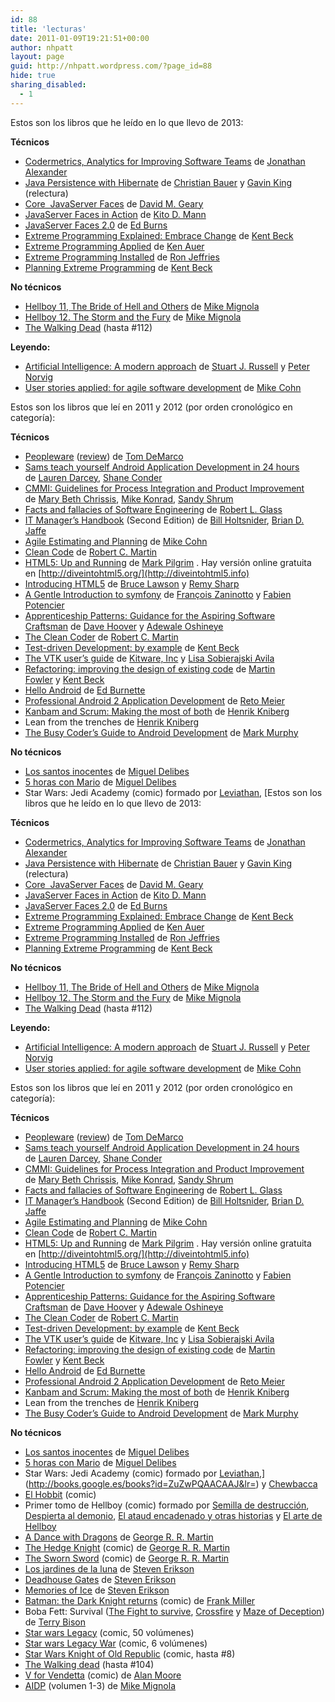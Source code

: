 ```yaml
---
id: 88
title: 'lecturas'
date: 2011-01-09T19:21:51+00:00
author: nhpatt
layout: page
guid: http://nhpatt.wordpress.com/?page_id=88
hide: true
sharing_disabled:
  - 1
---
```

Estos son los libros que he leído en lo que llevo de 2013:

**Técnicos**

  * [Codermetrics, Analytics for Improving Software Teams](http://books.google.es/books?id=IhDDqGkld6IC&printsec=frontcover&hl=es&sa=X&ei=KlLjULDlMYaM0AWa9IDYBQ&redir_esc=y#v=onepage&q&f=false) de [Jonathan Alexander](https://www.google.fr/search?q=inauthor:%22Jonathan+Alexander%22&btnG=Buscar+libros&tbm=bks&tbo=1&hl=es&gws_rd=cr&ei=T1R_VO6hKo7raOzTgaAO)
  * [Java Persistence with Hibernate](http://books.google.es/books?id=EWVnnAEACAAJ) de [Christian Bauer](https://www.google.es/search?tbo=p&tbm=bks&q=inauthor:%22Christian+Bauer%22) y [Gavin King](https://www.google.es/search?tbo=p&tbm=bks&q=inauthor:%22Gavin+King%22) (relectura)
  * [Core  JavaServer Faces](http://books.google.es/books?id=Ir4cPwAACAAJ) de [David M. Geary](https://www.google.es/search?tbo=p&tbm=bks&q=inauthor:%22David+M.+Geary%22)
  * [JavaServer Faces in Action](http://books.google.es/books?id=eRTVm0W2LKwC) de [Kito D. Mann](https://www.google.es/search?tbo=p&tbm=bks&q=inauthor:%22Kito+D.+Mann%22)
  * [JavaServer Faces 2.0](http://books.google.es/books?id=aNRq-8GlRYQC) de [Ed Burns](https://www.google.es/search?tbo=p&tbm=bks&q=inauthor:%22Ed+Burns%22)
  * [Extreme Programming Explained: Embrace Change](http://books.google.es/books?id=G8EL4H4vf7UC) de [Kent Beck](https://www.google.es/search?tbo=p&tbm=bks&q=inauthor:%22Kent+Beck%22)
  * [Extreme Programming Applied](http://books.google.es/books?id=JHtxQgAACAAJ) de [Ken Auer](https://www.google.es/search?tbo=p&tbm=bks&q=inauthor:%22Ken+Auer%22)
  * [Extreme Programming Installed](http://books.google.es/books?id=l4zO3OWkdIsC) de [Ron Jeffries](https://www.google.es/search?tbo=p&tbm=bks&q=inauthor:%22Ron+Jeffries%22)
  * [Planning Extreme Programming](http://books.google.es/books?id=u13hVoYVZa8C) de [Kent Beck](https://www.google.es/search?tbo=p&tbm=bks&q=inauthor:%22Kent+Beck%22)

**No técnicos**

  * <span style="line-height: 13px;"><a href="http://books.google.es/books?id=7IGjuAAACAAJ&dq=The+Bride+of+Hell+and+Others&hl=es&sa=X&ei=P9L6UNiKA4zCswa47IHQDA&ved=0CC8Q6AEwAA">Hellboy 11, The Bride of Hell and Others</a> de <a href="https://www.google.es/search?hl=es&tbo=p&tbm=bks&q=inauthor:%22Mike+Mignola%22">Mike Mignola</a></span><span style="line-height: 13px;"><span style="line-height: 13px;"><br /> </span></span>
  * [Hellboy 12. The Storm and the Fury](http://books.google.es/books?id=wuj2ygAACAAJ&dq=Hellboy:+The+Storm+and+the+Fury&hl=es&sa=X&ei=lNL6UJWGCsXYtAark4DgCw&ved=0CDIQ6AEwAA) de [Mike Mignola](https://www.google.es/search?hl=es&tbo=p&tbm=bks&q=inauthor:%22Mike+Mignola%22)
  * [The Walking Dead](https://www.google.fr/search?q=walking+dead&gws_rd=cr&ei=U1R_VJqDJZbVaoe9gugB) (hasta #112)

**Leyendo:**

  * [Artificial Intelligence: A modern approach](http://books.google.es/books?id=8jZBksh-bUMC) de [Stuart J. Russell](http://www.google.es/search?tbo=p&tbm=bks&q=+inauthor:%22Stuart+J.+Russell%22) y [Peter Norvig](http://www.google.es/search?tbo=p&tbm=bks&q=+inauthor:%22Peter+Norvig%22)
  * [User stories applied: for agile software development](http://books.google.fr/books?id=DHZP_YL3FxYC&hl=es&redir_esc=y) de [Mike Cohn](http://www.google.es/search?tbo=p&tbm=bks&q=+inauthor:%22Mike+Cohn%22)

Estos son los libros que leí en 2011 y 2012 (por orden cronológico en categoría):

**Técnicos**

  * [Peopleware](http://books.google.es/books?id=eA9PAAAAMAAJ&lr=) ([review](http://nhpatt.wordpress.com/2011/01/25/review-de-peopleware/)) de [Tom DeMarco](http://www.google.es/search?tbs=bks:1&tbo=p&q=+inauthor:%22Tom+DeMarco%22)
  * [Sams teach yourself Android Application Development in 24 hours](http://books.google.es/books?id=ZD4uzpB-Fl0C) de [Lauren Darcey](http://www.google.es/search?tbs=bks:1&tbo=p&q=+inauthor:%22Lauren+Darcey%22), [Shane Conder](http://www.google.es/search?tbs=bks:1&tbo=p&q=+inauthor:%22Shane+Conder%22)
  * [CMMI: Guidelines for Process Integration and Product Improvement](http://books.google.es/books?id=EUZsqueGeXoC&lr=) de [Mary Beth Chrissis](http://www.google.es/search?tbs=bks:1&tbo=p&q=+inauthor:%22Mary+Beth+Chrissis%22), [Mike Konrad](http://www.google.es/search?tbs=bks:1&tbo=p&q=+inauthor:%22Mike+Konrad%22), [Sandy Shrum](http://www.google.es/search?tbs=bks:1&tbo=p&q=+inauthor:%22Sandy+Shrum%22)
  * [Facts and fallacies of Software Engineering](http://books.google.es/books?id=3Ntz-UJzZN0C&printsec=frontcover&dq=facts+fallacies&hl=es&ei=21MtTeOiNsOU4AaCm62SCw&sa=X&oi=book_result&ct=result&resnum=1&ved=0CCYQ6AEwAA#v=onepage&q&f=false) de [Robert L. Glass](http://www.google.es/search?hl=es&sa=G&tbo=1&tbs=bks:1&q=inauthor:%22Robert+L.+Glass%22&ei=21MtTeOiNsOU4AaCm62SCw&ved=0CCcQ9Ag)
  * [IT Manager&#8217;s Handbook](http://books.google.es/books?id=OeQD_QPOYY4C&printsec=frontcover&dq=it+manager+handbook&hl=es&ei=MOE3Tc-uDdL-4AaGg4DOCg&sa=X&oi=book_result&ct=result&resnum=1&ved=0CCsQ6AEwAA#v=onepage&q=it%20manager%20handbook&f=false) (Second Edition) de [Bill Holtsnider](http://www.google.es/search?tbs=bks:1&tbo=p&q=+inauthor:%22Bill+Holtsnider%22), [Brian D. Jaffe](http://www.google.es/search?tbs=bks:1&tbo=p&q=+inauthor:%22Brian+D.+Jaffe%22)
  * [Agile Estimating and Planning](http://books.google.es/books?id=BuFWHffRJssC) de [Mike Cohn](http://www.google.es/search?tbo=p&tbm=bks&q=+inauthor:%22Mike+Cohn%22)
  * [Clean Code](http://books.google.es/books?id=dwSfGQAACAAJ&dq=clean+code&hl=es&ei=6rRHTdKWIMbG4gaf8uihBQ&sa=X&oi=book_result&ct=result&resnum=1&ved=0CCoQ6AEwAA) de [Robert C. Martin](http://www.google.es/search?tbo=p&tbm=bks&q=+inauthor:%22Robert+C.+Martin%22)
  * [HTML5: Up and Running](http://books.google.fr/books?id=Mk3sW0on7OAC&hl=es&redir_esc=y) de [Mark Pilgrim](https://www.google.fr/search?hl=es&tbo=p&tbm=bks&q=+inauthor:%22Mark+Pilgrim%22&gws_rd=cr&ei=aVR_VPTWHYbraITLgYAH) . Hay versión online gratuita en [http://diveintohtml5.org/](http://diveintohtml5.info)
  * [Introducing HTML5](http://books.google.es/books?id=a8HQCk4pbQkC) de [Bruce Lawson](http://www.google.es/search?hl=es&sa=N&rls=com.microsoft:es&tbm=bks&q=inauthor:%22Bruce+Lawson%22&ei=dhWkTYuPEsiu8QP209y5Dw&ved=0CCoQ9Ag) y [Remy Sharp](http://www.google.es/search?hl=es&sa=N&rls=com.microsoft:es&tbm=bks&q=inauthor:%22Remy+Sharp%22&ei=dhWkTYuPEsiu8QP209y5Dw&ved=0CCsQ9Ag)
  * [A Gentle Introduction to symfony](http://books.google.es/books?id=2eS5oTEYk8QC) de [François Zaninotto](http://www.google.es/search?tbo=p&tbm=bks&q=+inauthor:%22Fran%C3%A7ois+Zaninotto%22) y [Fabien Potencier](http://www.google.es/search?tbo=p&tbm=bks&q=+inauthor:%22Fabien+Potencier%22)
  * [Apprenticeship Patterns: Guidance for the Aspiring Software Craftsman](http://books.google.fr/books?vid=ISBN0596518382&redir_esc=y) de [Dave Hoover](https://www.google.fr/search?hl=es&tbo=p&tbm=bks&q=inauthor:%22Dave+Hoover%22&gws_rd=cr&ei=7WJ_VMuxDILKaOvOgrAM) y [Adewale Oshineye](https://www.google.fr/search?hl=es&tbo=p&tbm=bks&q=inauthor:%22Adewale+Oshineye%22&gws_rd=cr&ei=AGN_VLyEGMTXaoudgcAP)
  * [The Clean Coder](http://books.google.es/books?id=ik0qCTVzl44C) de [Robert C. Martin](http://www.google.es/search?tbo=p&tbm=bks&q=+inauthor:%22Robert+C.+Martin%22)
  * [Test-driven Development: by example](http://books.google.fr/books?id=gFgnde_vwMAC&redir_esc=y) de [Kent Beck](https://www.google.fr/search?tbo=p&tbm=bks&q=inauthor:%22Kent+Beck%22&gws_rd=cr&ei=3mJ_VMazL4TraIX8gPAH)
  * [The VTK user&#8217;s guide](http://books.google.fr/books?id=6IxSewAACAAJ&dq=vtk&hl=es&ei=E7oxTqKFC8nGtAbTofjoBg&sa=X&oi=book_result&ct=result&redir_esc=y) de [Kitware, Inc](https://www.google.fr/search?hl=es&tbo=p&tbm=bks&q=inauthor:%22Kitware,+Inc%22&gws_rd=cr&ei=-GJ_VLSYMtHmarXOgPAP) y [Lisa Sobierajski Avila](https://www.google.fr/search?hl=es&tbo=p&tbm=bks&q=inauthor:%22Lisa+Sobierajski+Avila%22&gws_rd=cr&ei=AmN_VKfYIJLsaPyrgqAO)
  * [Refactoring: improving the design of existing code](http://books.google.fr/books/about/Refactoring.html?id=1MsETFPD3I0C&redir_esc=y) de [Martin Fowler](https://www.google.fr/search?hl=es&tbo=p&tbm=bks&q=inauthor:%22Martin+Fowler%22&gws_rd=cr&ei=_yp_VKHtOMWracL9gqgJ) y [Kent Beck](https://www.google.fr/search?hl=es&tbo=p&tbm=bks&q=inauthor:%22Kent+Beck%22&gws_rd=cr&ei=tkB_VJLMNYKBabKpgdgJ)
  * [Hello Android](http://books.google.fr/books/about/Hello_Android.html?id=cPZbRQAACAAJ&redir_esc=y) de [Ed Burnette](https://www.google.fr/search?hl=es&tbo=p&tbm=bks&q=inauthor:%22Ed+Burnette%22&gws_rd=cr&ei=B2N_VMCNGo7varjXgOgC)
  * [Professional Android 2 Application Development](http://books.google.fr/books?id=ZthJlG4o-2wC&printsec=frontcover&dq=professional+android&hl=es&ei=-zN2TuGzMsrc4QSzq52cDQ&sa=X&oi=book_result&ct=result&redir_esc=y) de [Reto Meier](https://www.google.fr/search?hl=es&tbo=p&tbm=bks&q=inauthor:%22Reto+Meier%22&gws_rd=cr&ei=9GJ_VJCmG8bfaN_rgYgH)
  * [Kanbam and Scrum: Making the most of both](http://books.google.fr/books?id=XBHRRwAACAAJ&dq=inauthor:%22Henrik+Kniberg%22&hl=es&ei=Rd5vTouwBNPS4QSC7oC4CQ&sa=X&oi=book_result&ct=result&redir_esc=y) de [Henrik Kniberg](https://www.google.fr/search?tbm=bks&tbo=1&hl=es&q=scrum+from+the+trenches&btnG=&gws_rd=cr&ei=4mJ_VP6_M8XKaNLmguAL)
  * Lean from the trenches de [Henrik Kniberg](https://www.google.fr/search?tbm=bks&tbo=1&hl=es&q=scrum+from+the+trenches&btnG=&gws_rd=cr&ei=4mJ_VP6_M8XKaNLmguAL)
  * [The Busy Coder&#8217;s Guide to Android Development](http://books.google.es/books?id=lrf4xxsgmd8C&printsec=frontcover#v=onepage&q&f=false) de [Mark Murphy](https://www.google.es/search?tbm=bks&hl=en&q=Mark+L.+Murphy&btnG=#hl=en&safe=off&sa=G&tbm=bks&tbm=bks&q=inauthor:%22MR+Mark+L+Murphy%22&ei=axmBUMm2EdKRhQf7zoCAAg&ved=0CDAQ9AgwAA&bav=on.2,or.r_gc.r_pw.r_cp.r_qf.&fp=b07a74e8b5647efb&bpcl=35466521&biw=1920&bih=989)

**No técnicos**

  * [Los santos inocentes](http://books.google.es/books?id=yb5ibOY_bmkC&printsec=frontcover&dq=inauthor:%22Miguel+Delibes%22&hl=es&ei=RfspTZbZFoqV8QP0pqW8Ag&sa=X&oi=book_result&ct=result&resnum=5&ved=0CDoQ6AEwBA#v=onepage&q&f=false) de [Miguel Delibes](http://www.google.es/search?tbs=bks:1&tbo=p&q=+inauthor:%22Miguel+Delibes%22)
  * [5 horas con Mario](http://books.google.es/books?id=PZFdAAAAMAAJ&lr=) de [Miguel Delibes](http://www.google.es/search?tbs=bks:1&tbo=p&q=+inauthor:%22Miguel+Delibes%22)
  * Star Wars: Jedi Academy (comic) formado por [Leviathan](http://books.google.es/books?id=7ogBAAAACAAJ&lr=), [Estos son los libros que he leído en lo que llevo de 2013:

**Técnicos**

  * [Codermetrics, Analytics for Improving Software Teams](http://books.google.es/books?id=IhDDqGkld6IC&printsec=frontcover&hl=es&sa=X&ei=KlLjULDlMYaM0AWa9IDYBQ&redir_esc=y#v=onepage&q&f=false) de [Jonathan Alexander](https://www.google.fr/search?q=inauthor:%22Jonathan+Alexander%22&btnG=Buscar+libros&tbm=bks&tbo=1&hl=es&gws_rd=cr&ei=T1R_VO6hKo7raOzTgaAO)
  * [Java Persistence with Hibernate](http://books.google.es/books?id=EWVnnAEACAAJ) de [Christian Bauer](https://www.google.es/search?tbo=p&tbm=bks&q=inauthor:%22Christian+Bauer%22) y [Gavin King](https://www.google.es/search?tbo=p&tbm=bks&q=inauthor:%22Gavin+King%22) (relectura)
  * [Core  JavaServer Faces](http://books.google.es/books?id=Ir4cPwAACAAJ) de [David M. Geary](https://www.google.es/search?tbo=p&tbm=bks&q=inauthor:%22David+M.+Geary%22)
  * [JavaServer Faces in Action](http://books.google.es/books?id=eRTVm0W2LKwC) de [Kito D. Mann](https://www.google.es/search?tbo=p&tbm=bks&q=inauthor:%22Kito+D.+Mann%22)
  * [JavaServer Faces 2.0](http://books.google.es/books?id=aNRq-8GlRYQC) de [Ed Burns](https://www.google.es/search?tbo=p&tbm=bks&q=inauthor:%22Ed+Burns%22)
  * [Extreme Programming Explained: Embrace Change](http://books.google.es/books?id=G8EL4H4vf7UC) de [Kent Beck](https://www.google.es/search?tbo=p&tbm=bks&q=inauthor:%22Kent+Beck%22)
  * [Extreme Programming Applied](http://books.google.es/books?id=JHtxQgAACAAJ) de [Ken Auer](https://www.google.es/search?tbo=p&tbm=bks&q=inauthor:%22Ken+Auer%22)
  * [Extreme Programming Installed](http://books.google.es/books?id=l4zO3OWkdIsC) de [Ron Jeffries](https://www.google.es/search?tbo=p&tbm=bks&q=inauthor:%22Ron+Jeffries%22)
  * [Planning Extreme Programming](http://books.google.es/books?id=u13hVoYVZa8C) de [Kent Beck](https://www.google.es/search?tbo=p&tbm=bks&q=inauthor:%22Kent+Beck%22)

**No técnicos**

  * <span style="line-height: 13px;"><a href="http://books.google.es/books?id=7IGjuAAACAAJ&dq=The+Bride+of+Hell+and+Others&hl=es&sa=X&ei=P9L6UNiKA4zCswa47IHQDA&ved=0CC8Q6AEwAA">Hellboy 11, The Bride of Hell and Others</a> de <a href="https://www.google.es/search?hl=es&tbo=p&tbm=bks&q=inauthor:%22Mike+Mignola%22">Mike Mignola</a></span><span style="line-height: 13px;"><span style="line-height: 13px;"><br /> </span></span>
  * [Hellboy 12. The Storm and the Fury](http://books.google.es/books?id=wuj2ygAACAAJ&dq=Hellboy:+The+Storm+and+the+Fury&hl=es&sa=X&ei=lNL6UJWGCsXYtAark4DgCw&ved=0CDIQ6AEwAA) de [Mike Mignola](https://www.google.es/search?hl=es&tbo=p&tbm=bks&q=inauthor:%22Mike+Mignola%22)
  * [The Walking Dead](https://www.google.fr/search?q=walking+dead&gws_rd=cr&ei=U1R_VJqDJZbVaoe9gugB) (hasta #112)

**Leyendo:**

  * [Artificial Intelligence: A modern approach](http://books.google.es/books?id=8jZBksh-bUMC) de [Stuart J. Russell](http://www.google.es/search?tbo=p&tbm=bks&q=+inauthor:%22Stuart+J.+Russell%22) y [Peter Norvig](http://www.google.es/search?tbo=p&tbm=bks&q=+inauthor:%22Peter+Norvig%22)
  * [User stories applied: for agile software development](http://books.google.fr/books?id=DHZP_YL3FxYC&hl=es&redir_esc=y) de [Mike Cohn](http://www.google.es/search?tbo=p&tbm=bks&q=+inauthor:%22Mike+Cohn%22)

Estos son los libros que leí en 2011 y 2012 (por orden cronológico en categoría):

**Técnicos**

  * [Peopleware](http://books.google.es/books?id=eA9PAAAAMAAJ&lr=) ([review](http://nhpatt.wordpress.com/2011/01/25/review-de-peopleware/)) de [Tom DeMarco](http://www.google.es/search?tbs=bks:1&tbo=p&q=+inauthor:%22Tom+DeMarco%22)
  * [Sams teach yourself Android Application Development in 24 hours](http://books.google.es/books?id=ZD4uzpB-Fl0C) de [Lauren Darcey](http://www.google.es/search?tbs=bks:1&tbo=p&q=+inauthor:%22Lauren+Darcey%22), [Shane Conder](http://www.google.es/search?tbs=bks:1&tbo=p&q=+inauthor:%22Shane+Conder%22)
  * [CMMI: Guidelines for Process Integration and Product Improvement](http://books.google.es/books?id=EUZsqueGeXoC&lr=) de [Mary Beth Chrissis](http://www.google.es/search?tbs=bks:1&tbo=p&q=+inauthor:%22Mary+Beth+Chrissis%22), [Mike Konrad](http://www.google.es/search?tbs=bks:1&tbo=p&q=+inauthor:%22Mike+Konrad%22), [Sandy Shrum](http://www.google.es/search?tbs=bks:1&tbo=p&q=+inauthor:%22Sandy+Shrum%22)
  * [Facts and fallacies of Software Engineering](http://books.google.es/books?id=3Ntz-UJzZN0C&printsec=frontcover&dq=facts+fallacies&hl=es&ei=21MtTeOiNsOU4AaCm62SCw&sa=X&oi=book_result&ct=result&resnum=1&ved=0CCYQ6AEwAA#v=onepage&q&f=false) de [Robert L. Glass](http://www.google.es/search?hl=es&sa=G&tbo=1&tbs=bks:1&q=inauthor:%22Robert+L.+Glass%22&ei=21MtTeOiNsOU4AaCm62SCw&ved=0CCcQ9Ag)
  * [IT Manager&#8217;s Handbook](http://books.google.es/books?id=OeQD_QPOYY4C&printsec=frontcover&dq=it+manager+handbook&hl=es&ei=MOE3Tc-uDdL-4AaGg4DOCg&sa=X&oi=book_result&ct=result&resnum=1&ved=0CCsQ6AEwAA#v=onepage&q=it%20manager%20handbook&f=false) (Second Edition) de [Bill Holtsnider](http://www.google.es/search?tbs=bks:1&tbo=p&q=+inauthor:%22Bill+Holtsnider%22), [Brian D. Jaffe](http://www.google.es/search?tbs=bks:1&tbo=p&q=+inauthor:%22Brian+D.+Jaffe%22)
  * [Agile Estimating and Planning](http://books.google.es/books?id=BuFWHffRJssC) de [Mike Cohn](http://www.google.es/search?tbo=p&tbm=bks&q=+inauthor:%22Mike+Cohn%22)
  * [Clean Code](http://books.google.es/books?id=dwSfGQAACAAJ&dq=clean+code&hl=es&ei=6rRHTdKWIMbG4gaf8uihBQ&sa=X&oi=book_result&ct=result&resnum=1&ved=0CCoQ6AEwAA) de [Robert C. Martin](http://www.google.es/search?tbo=p&tbm=bks&q=+inauthor:%22Robert+C.+Martin%22)
  * [HTML5: Up and Running](http://books.google.fr/books?id=Mk3sW0on7OAC&hl=es&redir_esc=y) de [Mark Pilgrim](https://www.google.fr/search?hl=es&tbo=p&tbm=bks&q=+inauthor:%22Mark+Pilgrim%22&gws_rd=cr&ei=aVR_VPTWHYbraITLgYAH) . Hay versión online gratuita en [http://diveintohtml5.org/](http://diveintohtml5.info)
  * [Introducing HTML5](http://books.google.es/books?id=a8HQCk4pbQkC) de [Bruce Lawson](http://www.google.es/search?hl=es&sa=N&rls=com.microsoft:es&tbm=bks&q=inauthor:%22Bruce+Lawson%22&ei=dhWkTYuPEsiu8QP209y5Dw&ved=0CCoQ9Ag) y [Remy Sharp](http://www.google.es/search?hl=es&sa=N&rls=com.microsoft:es&tbm=bks&q=inauthor:%22Remy+Sharp%22&ei=dhWkTYuPEsiu8QP209y5Dw&ved=0CCsQ9Ag)
  * [A Gentle Introduction to symfony](http://books.google.es/books?id=2eS5oTEYk8QC) de [François Zaninotto](http://www.google.es/search?tbo=p&tbm=bks&q=+inauthor:%22Fran%C3%A7ois+Zaninotto%22) y [Fabien Potencier](http://www.google.es/search?tbo=p&tbm=bks&q=+inauthor:%22Fabien+Potencier%22)
  * [Apprenticeship Patterns: Guidance for the Aspiring Software Craftsman](http://books.google.fr/books?vid=ISBN0596518382&redir_esc=y) de [Dave Hoover](https://www.google.fr/search?hl=es&tbo=p&tbm=bks&q=inauthor:%22Dave+Hoover%22&gws_rd=cr&ei=7WJ_VMuxDILKaOvOgrAM) y [Adewale Oshineye](https://www.google.fr/search?hl=es&tbo=p&tbm=bks&q=inauthor:%22Adewale+Oshineye%22&gws_rd=cr&ei=AGN_VLyEGMTXaoudgcAP)
  * [The Clean Coder](http://books.google.es/books?id=ik0qCTVzl44C) de [Robert C. Martin](http://www.google.es/search?tbo=p&tbm=bks&q=+inauthor:%22Robert+C.+Martin%22)
  * [Test-driven Development: by example](http://books.google.fr/books?id=gFgnde_vwMAC&redir_esc=y) de [Kent Beck](https://www.google.fr/search?tbo=p&tbm=bks&q=inauthor:%22Kent+Beck%22&gws_rd=cr&ei=3mJ_VMazL4TraIX8gPAH)
  * [The VTK user&#8217;s guide](http://books.google.fr/books?id=6IxSewAACAAJ&dq=vtk&hl=es&ei=E7oxTqKFC8nGtAbTofjoBg&sa=X&oi=book_result&ct=result&redir_esc=y) de [Kitware, Inc](https://www.google.fr/search?hl=es&tbo=p&tbm=bks&q=inauthor:%22Kitware,+Inc%22&gws_rd=cr&ei=-GJ_VLSYMtHmarXOgPAP) y [Lisa Sobierajski Avila](https://www.google.fr/search?hl=es&tbo=p&tbm=bks&q=inauthor:%22Lisa+Sobierajski+Avila%22&gws_rd=cr&ei=AmN_VKfYIJLsaPyrgqAO)
  * [Refactoring: improving the design of existing code](http://books.google.fr/books/about/Refactoring.html?id=1MsETFPD3I0C&redir_esc=y) de [Martin Fowler](https://www.google.fr/search?hl=es&tbo=p&tbm=bks&q=inauthor:%22Martin+Fowler%22&gws_rd=cr&ei=_yp_VKHtOMWracL9gqgJ) y [Kent Beck](https://www.google.fr/search?hl=es&tbo=p&tbm=bks&q=inauthor:%22Kent+Beck%22&gws_rd=cr&ei=tkB_VJLMNYKBabKpgdgJ)
  * [Hello Android](http://books.google.fr/books/about/Hello_Android.html?id=cPZbRQAACAAJ&redir_esc=y) de [Ed Burnette](https://www.google.fr/search?hl=es&tbo=p&tbm=bks&q=inauthor:%22Ed+Burnette%22&gws_rd=cr&ei=B2N_VMCNGo7varjXgOgC)
  * [Professional Android 2 Application Development](http://books.google.fr/books?id=ZthJlG4o-2wC&printsec=frontcover&dq=professional+android&hl=es&ei=-zN2TuGzMsrc4QSzq52cDQ&sa=X&oi=book_result&ct=result&redir_esc=y) de [Reto Meier](https://www.google.fr/search?hl=es&tbo=p&tbm=bks&q=inauthor:%22Reto+Meier%22&gws_rd=cr&ei=9GJ_VJCmG8bfaN_rgYgH)
  * [Kanbam and Scrum: Making the most of both](http://books.google.fr/books?id=XBHRRwAACAAJ&dq=inauthor:%22Henrik+Kniberg%22&hl=es&ei=Rd5vTouwBNPS4QSC7oC4CQ&sa=X&oi=book_result&ct=result&redir_esc=y) de [Henrik Kniberg](https://www.google.fr/search?tbm=bks&tbo=1&hl=es&q=scrum+from+the+trenches&btnG=&gws_rd=cr&ei=4mJ_VP6_M8XKaNLmguAL)
  * Lean from the trenches de [Henrik Kniberg](https://www.google.fr/search?tbm=bks&tbo=1&hl=es&q=scrum+from+the+trenches&btnG=&gws_rd=cr&ei=4mJ_VP6_M8XKaNLmguAL)
  * [The Busy Coder&#8217;s Guide to Android Development](http://books.google.es/books?id=lrf4xxsgmd8C&printsec=frontcover#v=onepage&q&f=false) de [Mark Murphy](https://www.google.es/search?tbm=bks&hl=en&q=Mark+L.+Murphy&btnG=#hl=en&safe=off&sa=G&tbm=bks&tbm=bks&q=inauthor:%22MR+Mark+L+Murphy%22&ei=axmBUMm2EdKRhQf7zoCAAg&ved=0CDAQ9AgwAA&bav=on.2,or.r_gc.r_pw.r_cp.r_qf.&fp=b07a74e8b5647efb&bpcl=35466521&biw=1920&bih=989)

**No técnicos**

  * [Los santos inocentes](http://books.google.es/books?id=yb5ibOY_bmkC&printsec=frontcover&dq=inauthor:%22Miguel+Delibes%22&hl=es&ei=RfspTZbZFoqV8QP0pqW8Ag&sa=X&oi=book_result&ct=result&resnum=5&ved=0CDoQ6AEwBA#v=onepage&q&f=false) de [Miguel Delibes](http://www.google.es/search?tbs=bks:1&tbo=p&q=+inauthor:%22Miguel+Delibes%22)
  * [5 horas con Mario](http://books.google.es/books?id=PZFdAAAAMAAJ&lr=) de [Miguel Delibes](http://www.google.es/search?tbs=bks:1&tbo=p&q=+inauthor:%22Miguel+Delibes%22)
  * Star Wars: Jedi Academy (comic) formado por [Leviathan](http://books.google.es/books?id=7ogBAAAACAAJ&lr=),](http://books.google.es/books?id=ZuZwPQAACAAJ&lr=) y [Chewbacca](http://books.google.es/books?id=dvmP6yPJJygC&lr=)
  * [El Hobbit](http://books.google.es/books?id=aCpZGgAACAAJ&lr=) (comic)
  * Primer tomo de Hellboy (comic) formado por [Semilla de destrucción](http://books.google.es/books?id=5BQMY68rlukC), [Despierta al demonio](http://books.google.es/books?id=bR0HAAAACAAJ), [El ataud encadenado y otras historias](http://books.google.es/books?id=O8atAAAACAAJ) y [El arte de Hellboy](http://books.google.es/books?id=ckRdAAAACAAJ)
  * [A Dance with Dragons](http://books.google.es/books?id=6UGTAWZwmsAC) de [George R. R. Martin](http://www.google.es/search?tbo=p&tbm=bks&q=inauthor:%22George+R.+R.+Martin%22)
  * [The Hedge Knight](http://books.google.fr/books?id=85YFRAAACAAJ&dq=Mike+S.+Miller&hl=es&ei=7UdATvCfJNHGswbmk_gF&sa=X&oi=book_result&ct=result&redir_esc=y) (comic) de [George R. R. Martin](http://www.google.es/search?tbo=p&tbm=bks&q=inauthor:%22George+R.+R.+Martin%22)
  * [The Sworn Sword](http://books.google.fr/books?id=k4z6HgAACAAJ&dq=The+Sworn+Sword&hl=es&ei=BUhATuFFxsq0Br-_-Co&sa=X&oi=book_result&ct=result&redir_esc=y) (comic) de [George R. R. Martin](http://www.google.es/search?tbo=p&tbm=bks&q=inauthor:%22George+R.+R.+Martin%22)
  * [Los jardines de la luna](http://books.google.fr/books?id=VofZQgAACAAJ&dq=Los+jardines+de+la+luna&hl=es&ei=M0lATviiGc33sgadvcX_BA&sa=X&oi=book_result&ct=result&redir_esc=y) de [Steven Erikson](https://www.google.fr/search?hl=es&sa=G&tbo=1&tbm=bks&q=inauthor:%22Steven+Erikson%22&ei=M0lATviiGc33sgadvcX_BA&ved=0CCoQ9Ag&gws_rd=cr)
  * [Deadhouse Gates](http://books.google.fr/books/about/Deadhouse_Gates.html?id=qFbO25jjU5YC&redir_esc=y) de [Steven Erikson](https://encrypted.google.com/search?tbo=p&tbm=bks&q=inauthor:%22Steven+Erikson%22&oei=DwpqTqOhC9HMswatpfzIBA)
  * [Memories of Ice](http://books.google.fr/books?id=CHv0OJIJBfEC&source=gbs_similarbooks&redir_esc=y) de [Steven Erikson](https://encrypted.google.com/search?tbo=p&tbm=bks&q=inauthor:%22Steven+Erikson%22&oei=DwpqTqOhC9HMswatpfzIBA)
  * [Batman: the Dark Knight returns](http://books.google.es/books?id=BjDuAAAAMAAJ&q=batman+return&dq=batman+return&source=bl&ots=YuTBCwd8tC&sig=91xkNkh--cJEtiNq_88EuRvYfo0&hl=en&sa=X&ei=7BmBUMCyCI-yhAf2hoD4Cg&ved=0CCsQ6AEwAA) (comic) de [Frank Miller](https://www.google.es/search?tbo=p&tbm=bks&q=inauthor:%22Frank+Miller%22)
  * Boba Fett: Survival ([The Fight to survive](http://books.google.es/books?id=W1qklufRCGMC&printsec=frontcover&dq=Boba+Fett:+Survival&source=bl&ots=vCy4tS7nM7&sig=mW9ym9URUBpxhwpvbPgwumWk3y8&hl=en&sa=X&ei=YRqBUJHMCIeThgfW7YDYDw&ved=0CDIQ6AEwAQ), [Crossfire](http://books.google.es/books?id=D70Pp-whaegC&printsec=frontcover&dq=Boba+Fett:+Survival&source=bl&ots=Y5exBTdl0-&sig=ieF3_LXqqzEfQwR9MOl2_8mGVxI&hl=en&sa=X&ei=YRqBUJHMCIeThgfW7YDYDw&ved=0CEgQ6AEwBg#v=onepage&q&f=false) y [Maze of Deception](http://books.google.es/books?id=cg_lHAAACAAJ&dq=Boba+Fett+3&source=bl&ots=BU6NmdtFAf&sig=u1WoYaFzaVspZq0BIi4SoHal7lU&hl=en&sa=X&ei=ERuBUIi5NseXhQfUioGQDA&ved=0CC4Q6AEwAA)) de [Terry Bison](https://www.google.fr/search?q=terry+byson&btnG=Search+Books&tbm=bks&tbo=1&gws_rd=cr&ei=zWJ_VNysAtXdatrJgpgC)
  * [Star wars Legacy](https://www.google.fr/search?q=Star+wars+Legacy&btnG=Search+Books&tbm=bks&tbo=1&gws_rd=cr&ei=52J_VOnrIIfWapHmgvAB) (comic, 50 volúmenes)
  * [Star wars Legacy War](https://www.google.fr/search?q=Star+wars+Legacy&btnG=Search+Books&tbm=bks&tbo=1&gws_rd=cr&ei=8GJ_VJehEYHhatPNgfgM) (comic, 6 volúmenes)
  * [Star Wars Knight of Old Republic](http://books.google.es/books?id=ROv_Z9qInSkC) (comic, hasta #8)
  * [The Walking dead](https://www.google.fr/search?q=walking+dead&gws_rd=cr&ei=U1R_VJqDJZbVaoe9gugB) (hasta #104)
  * [V for Vendetta](http://books.google.es/books?id=u31IPgAACAAJ&dq=v+for+vendetta&source=bl&ots=heMYSoKw02&sig=EbStH3q91UyiXABCiUsxYNbSLnw&hl=en&sa=X&ei=xxuBUObQGtGRhQfkx4GwAw&redir_esc=y) (comic) de [Alan Moore](https://www.google.es/search?tbo=p&tbm=bks&q=inauthor:%22Alan+Moore%22)
  * [AIDP](http://books.google.es/books?id=xkSaPAAACAAJ&dq=aidp&hl=es&sa=X&ei=HJfgUJfnBqLV0QWZpYHQDw&ved=0CD0Q6AEwAA) (volumen 1-3) de [Mike Mignola](https://www.google.es/search?hl=es&tbo=p&tbm=bks&q=inauthor:%22Mike+Mignola%22)